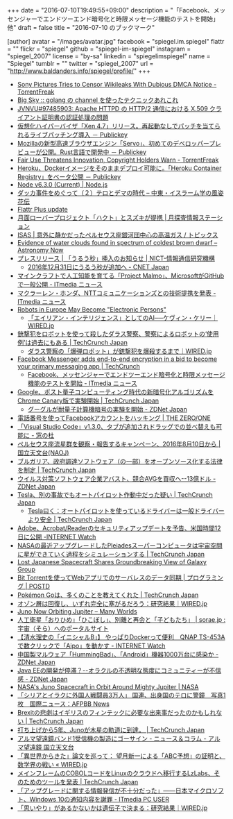 +++
date = "2016-07-10T19:49:55+09:00"
description = "「Facebook、メッセンジャーでエンドツーエンド暗号化と時限メッセージ機能のテストを開始」他"
draft = false
title = "2016-07-10 のブックマーク"

[author]
  avatar = "/images/avatar.jpg"
  facebook = "spiegel.im.spiegel"
  flattr = ""
  flickr = "spiegel"
  github = "spiegel-im-spiegel"
  instagram = "spiegel_2007"
  license = "by-sa"
  linkedin = "spiegelimspiegel"
  name = "Spiegel"
  tumblr = ""
  twitter = "spiegel_2007"
  url = "http://www.baldanders.info/spiegel/profile/"
+++

- [Sony Pictures Tries to Censor Wikileaks With Dubious DMCA Notice - TorrentFreak](https://torrentfreak.com/sony-tries-censor-wikileaks-160709/)
- [Big Sky :: golang の channel を使ったテクニックあれこれ](http://mattn.kaoriya.net/software/lang/go/20160706165757.htm)
- [JVNVU#97485903: Apache HTTPD の HTTP/2 通信における X.509 クライアント証明書の認証処理の問題](http://jvn.jp/vu/JVNVU97485903/)
- [仮想化ハイパーバイザ「Xen 4.7」リリース。再起動なしでパッチを当てられるライブパッチング導入 － Publickey](http://www.publickey1.jp/blog/16/xen_47.html)
- [Mozillaの新型高速ブラウザエンジン「Servo」、初めてのデベロッパープレビューが公開。Rust言語で開発中 － Publickey](http://www.publickey1.jp/blog/16/mozillaservorust.html)
- [Fair Use Threatens Innovation, Copyright Holders Warn - TorrentFreak](https://torrentfreak.com/fair-use-threatens-innovation-copyright-holders-warn-160708/)
- [Heroku、Dockerイメージをそのままデプロイ可能に。「Heroku Container Registry」をベータ公開 － Publickey](http://www.publickey1.jp/blog/16/herokudockerheroku_container_registry.html)
- [Node v6.3.0 (Current) | Node.js](https://nodejs.org/en/blog/release/v6.3.0/)
- [ダッカ事件をめぐって（２）テロとデマの時代 – 中東・イスラーム学の風姿花伝](http://ikeuchisatoshi.com/%e3%83%80%e3%83%83%e3%82%ab%e4%ba%8b%e4%bb%b6%e3%82%92%e3%82%81%e3%81%90%e3%81%a3%e3%81%a6%ef%bc%88%ef%bc%92%ef%bc%89%e3%83%86%e3%83%ad%e3%81%a8%e3%83%87%e3%83%9e%e3%81%ae%e6%99%82%e4%bb%a3/)
- [Flattr Plus update](http://blog.flattr.net/2016/07/flattr-plus-update/)
- [月面ローバープロジェクト「ハクト」とスズキが提携 | 月探査情報ステーション](http://moonstation.jp/blog/lunarexp/hakuto/hakuto-made-corporate-partner-agreement-with-suzuki-motor-company)
- [ISAS | 意外に静かだったペルセウス座銀河団中心の高温ガス / トピックス](http://www.isas.jaxa.jp/j/topics/topics/2016/0707.shtml)
- [Evidence of water clouds found in spectrum of coldest brown dwarf – Astronomy Now](https://astronomynow.com/2016/07/07/evidence-of-water-clouds-found-in-spectrum-of-coldest-brown-dwarf/)
- [プレスリリース | 「うるう秒」挿入のお知らせ | NICT-情報通信研究機構](http://www.nict.go.jp/press/2016/07/08-1.html)
    - [2016年12月31日にうるう秒が追加へ - CNET Japan](http://japan.cnet.com/news/business/35085582/)
- [マインクラフトで人工知能を育てる「Project Malmo」、MicrosoftがGitHubで一般公開 - ITmedia ニュース](http://www.itmedia.co.jp/news/articles/1607/10/news022.html)
- [マクラーレン・ホンダ、NTTコミュニケーションズとの技術提携を発表 - ITmedia ニュース](http://www.itmedia.co.jp/news/articles/1607/10/news023.html)
- [Robots in Europe May Become "Electronic Persons"](http://futurism.com/robots-in-europe-may-become-electronic-persons/)
    - [「エイリアン・インテリジェンス」としてのAI──ケヴィン・ケリー｜WIRED.jp](http://wired.jp/2016/07/06/kk-column-1/)
- [銃撃犯をロボットを使って殺したダラス警察、警察によるロボットの‘使用例’は過去にもある | TechCrunch Japan](http://jp.techcrunch.com/2016/07/09/20160708police-use-bomb-robot-to-kill-suspect/)
    - [ダラス警察の「爆弾ロボット」が銃撃犯を爆殺するまで｜WIRED.jp](http://wired.jp/2016/07/10/is-it-ok-to-send/)
- [Facebook Messenger adds end-to-end encryption in a bid to become your primary messaging app | TechCrunch](https://techcrunch.com/2016/07/08/messenger-adds-end-to-end-encryption/)
    - [Facebook、メッセンジャーでエンドツーエンド暗号化と時限メッセージ機能のテストを開始 - ITmedia ニュース](http://www.itmedia.co.jp/news/articles/1607/09/news025.html)
- [Google、ポスト量子コンピューティング時代の新暗号化アルゴリズムをChrome Canary版で実験開始 | TechCrunch Japan](http://jp.techcrunch.com/2016/07/09/20160707google-starts-experimenting-with-quantum-secure-connections-in-chrome/)
    - [グーグルが耐量子計算機暗号の実験を開始 - ZDNet Japan](http://japan.zdnet.com/article/35085557/)
- [電話番号を使ってFacebookアカウントをハッキング | THE ZERO/ONE](https://the01.jp/p0002625/)
- [「Visual Studio Code」v1.3.0、タブが追加されドラッグでの並べ替えも可能に - 窓の杜](http://forest.watch.impress.co.jp/docs/news/1009434.html)
- [ペルセウス座流星群を観察・報告するキャンペーン、2016年8月10日から | 国立天文台(NAOJ)](http://www.nao.ac.jp/news/topics/2016/20160708-perseids.html)
- [ブルガリア、政府調達ソフトウェア（の一部）をオープンソース化する法律を制定 | TechCrunch Japan](http://jp.techcrunch.com/2016/07/08/20160705bulgaria-now-requires-some-government-software-to-be-open-source/)
- [ウイルス対策ソフトウェア企業アバスト、競合AVGを買収へ--13億ドル - ZDNet Japan](http://japan.zdnet.com/article/35085586/)
- [Tesla、別の事故でもオートパイロット作動中だった疑い | TechCrunch Japan](http://jp.techcrunch.com/2016/07/07/20160706another-tesla-crashes-in-autopilot-mode/)
    - [Tesla曰く：オートパイロットを使っているドライバーは一般ドライバーより安全 | TechCrunch Japan](http://jp.techcrunch.com/2016/07/08/automotive-fortune-tesla20160706tesla-says-drivers-using-autopilot-remain-safer-than-regular-drivers/)
- [Adobe、Acrobat/Readerのセキュリティアップデートを予告、米国時間12日に公開 -INTERNET Watch](http://internet.watch.impress.co.jp/docs/news/1009379.html)
- [NASAの最近アップグレードしたPleiadesスーパーコンピュータは宇宙空間に星ができていく過程をシミュレーションする | TechCrunch Japan](http://jp.techcrunch.com/2016/07/07/20160706nasas-newly-upgraded-pleiades-supercomputer-delves-into-the-mysteries-of-star-formation/)
- [Lost Japanese Spacecraft Shares Groundbreaking View of Galaxy Group](http://www.space.com/33358-hitomi-spacecraft-observes-galaxy-stirring.html)
- [Bit Torrentを使ってWebアプリでのサーバレスのデータ同期 | プログラミング | POSTD](http://postd.cc/serverless-sync-in-web-apps/)
- [Pokémon Goは、多くのことを教えてくれた | TechCrunch Japan](http://jp.techcrunch.com/2016/07/07/20160706pokemon-go-an-education/)
- [オゾン層は回復し、いずれ完全に塞がるだろう：研究結果｜WIRED.jp](http://wired.jp/2016/07/05/ozone-layer-healing/)
- [Juno Now Orbiting Jupiter – Many Worlds](http://www.manyworlds.space/index.php/2016/07/05/juno-now-orbiting-jupiter/)
- [人工衛星「おりひめ」「ひこぼし」、別離と再会と「子どもたち」 | sorae.jp : 宇宙（そら）へのポータルサイト](http://sorae.jp/02/2016_07_07_ets7.html)
- [【清水理史の「イニシャルB」】 やっぱりDockerって便利　QNAP TS-453Aで数クリックで「Aipo」を動かす - INTERNET Watch](http://internet.watch.impress.co.jp/docs/column/shimizu/1008410.html)
- [中国製マルウェア「HummingBad」、「Android」機器1000万台に感染か - ZDNet Japan](http://japan.zdnet.com/article/35085407/)
- [Java EEの開発が停滞？--オラクルの不透明な態度にコミュニティーが不信感 - ZDNet Japan](http://japan.zdnet.com/article/35085410/)
- [NASA's Juno Spacecraft in Orbit Around Mighty Jupiter | NASA](https://www.nasa.gov/press-release/nasas-juno-spacecraft-in-orbit-around-mighty-jupiter)
- [「シリアとイラクに外国人戦闘員3万人」 国連、出身国のテロに警鐘　写真1枚　国際ニュース：AFPBB News](http://www.afpbb.com/articles/-/3092984)
- [Brexitの悲劇はイギリスのフィンテックに必要な出来事だったのかもしれない | TechCrunch Japan](http://jp.techcrunch.com/2016/07/06/20160704opinion-brexit-is-a-tragedy-but-it-could-be-the-making-of-uk-fintech/)
- [打ち上げから5年、Junoが木星の軌道に到達。 | TechCrunch Japan](http://jp.techcrunch.com/2016/07/06/20160704after-five-years-juno-arrives-in-orbit-around-jupiter/)
- [アルマ望遠鏡バンド1受信機の製造にゴーサイン - ニュース＆コラム - アルマ望遠鏡 国立天文台](http://alma.mtk.nao.ac.jp/j/news/info/2016/07061_4.html)
- [「異世界からきた」論文を巡って： 望月新一による「ABC予想」の証明と、数学界の戦い « WIRED.jp](http://wired.jp/special/2016/shinichi-mochizuki/)
- [メインフレームのCOBOLコードをLinuxのクラウドへ移行するLzLabs、そのためのツールを発表 | TechCrunch Japan](http://jp.techcrunch.com/2016/07/06/20160705lzlabs-launches-product-to-move-mainframe-cobol-code-to-linux-cloud/)
- [「アップグレードに関する情報発信が不十分だった」――日本マイクロソフト、Windows 10の通知内容を謝罪 - ITmedia PC USER](http://www.itmedia.co.jp/pcuser/articles/1607/05/news157.html)
- [「思いやり」があるかないかは遺伝子で決まる：研究結果｜WIRED.jp](http://wired.jp/2016/07/04/nice-or-nasty/)
